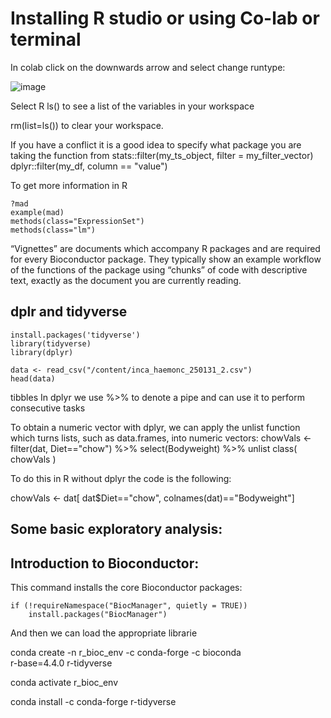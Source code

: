# Installing R studio or using Co-lab or terminal

In colab click on the downwards arrow and select change runtype:

![image](https://github.com/user-attachments/assets/880d3002-6298-4a4b-92bf-3b174ae65b5b)

Select R
ls() to see a list of the variables in your workspace

rm(list=ls()) to clear your workspace.


If you have a conflict it is a good idea to specify what package you are taking the function from
stats::filter(my_ts_object, filter = my_filter_vector)
dplyr::filter(my_df, column == "value")

To get more information in R
```
?mad
example(mad)
methods(class="ExpressionSet")
methods(class="lm")

```
“Vignettes” are documents which accompany R packages and are required for every Bioconductor package. They typically show an example workflow of the functions of the package using “chunks” of code with descriptive text, exactly as the document you are currently reading.


## dplr and tidyverse
```
install.packages('tidyverse')
library(tidyverse)
library(dplyr)

data <- read_csv("/content/inca_haemonc_250131_2.csv")
head(data)
```
tibbles
In dplyr we use %>% to denote a pipe and can use it to perform consecutive tasks


 To obtain a numeric vector with dplyr, we can apply the unlist function which turns lists, such as data.frames, into numeric vectors:
chowVals <- filter(dat, Diet=="chow") %>% select(Bodyweight) %>% unlist
class( chowVals )

To do this in R without dplyr the code is the following:

chowVals <- dat[ dat$Diet=="chow", colnames(dat)=="Bodyweight"]


## Some basic exploratory analysis:

## Introduction to Bioconductor:

This command installs the core Bioconductor packages:
```
if (!requireNamespace("BiocManager", quietly = TRUE))
    install.packages("BiocManager")
```

And then we can load the appropriate librarie



conda create -n r_bioc_env -c conda-forge -c bioconda \
  r-base=4.4.0 r-tidyverse

conda activate r_bioc_env                                                          

conda install -c conda-forge r-tidyverse
